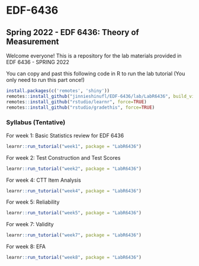 # EDF-6436

## Spring 2022 - EDF 6436: Theory of Measurement 

Welcome everyone! This is a repository for the lab materials provided in EDF 6436 - SPRING 2022


You can copy and past this following code in R to run the lab tutorial (You only need to run this part once!) 
```r
install.packages(c('remotes', 'shiny'))
remotes::install_github("jinnieshinufl/EDF-6436/lab/LabR6436", build_vignettess = TRUE)
remotes::install_github("rstudio/learnr", force=TRUE)
remotes::install_github("rstudio/gradethis", force=TRUE)
```
### Syllabus (Tentative)
For week 1: Basic Statistics review for EDF 6436 

```r
learnr::run_tutorial("week1", package = "LabR6436")
```

For week 2: Test Construction and Test Scores 

```r
learnr::run_tutorial("week2", package = "LabR6436")
```

For week 4: CTT Item Analysis 

```r
learnr::run_tutorial("week4", package = "LabR6436")
```
For week 5: Reliability 

```r
learnr::run_tutorial("week5", package = "LabR6436")
```
For week 7: Validity

```r
learnr::run_tutorial("week7", package = "LabR6436")
```

For week 8: EFA

```r
learnr::run_tutorial("week8", package = "LabR6436")
```


